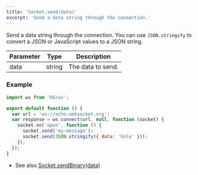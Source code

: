 ```yaml
---
title: 'Socket.send(data)'
excerpt: 'Send a data string through the connection.'
---
```


Send a data string through the connection. 
You can use `JSON.stringify` to convert a JSON or JavaScript values to a JSON string.

| Parameter | Type   | Description       |
| --------- | ------ | ----------------- |
| data      | string | The data to send. |

### Example

<CodeGroup labels={[]}>

```javascript
import ws from 'k6/ws';

export default function () {
  var url = 'ws://echo.websocket.org';
  var response = ws.connect(url, null, function (socket) {
    socket.on('open', function () {
      socket.send('my-message');
      socket.send(JSON.stringify({ data: 'hola' }));
    });
  });
}
```

</CodeGroup>

- See also [Socket.sendBinary(data)](/javascript-api/k6-ws/socket/socket-sendbinary-data)
